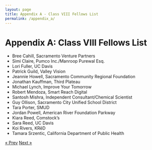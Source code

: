 ```yaml
---
layout: page
title: Appendix A - Class VIII Fellows List
permalink: /appendix_a/
---
```

# Appendix A: Class VIII Fellows List

* Bree Cahill, Sacramento Venture Partners
* Simi Claire, Pumco Inc./Manroop Purewal Esq.
* Lori Fuller, UC Davis
* Patrick Guild, Valley Vision
* Jeannie Howell, Sacramento Community Regional Foundation
* Jonathan Kauffman, Third Plateau
* Michael Lynch, Improve Your Tomorrow
* Robert Mendoza, Smart Reach Digital
* Santosh Mishra, Independent Consultant/Chemical Scientist
* Guy Ollison, Sacramento City Unified School District
* Tara Porter, SMUD
* Jordan Powell, American River Foundation Parkway
* Kiara Reed, Comstock’s
* Sara Reed, UC Davis
* Koi Rivers, KRēD
* Tamara Srzentic, California Department of Public Health


<!-- Pagination -->
<div class="pagination">
  <a class="pagination-item older" href="{{ site.baseurl }}/recommendations">&laquo; Prev</a>
  <a class="pagination-item newer" href="{{ site.baseurl }}/appendix_b">Next &raquo;</a>
</div>
